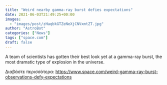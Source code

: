```yaml
---
title: "Weird nearby gamma-ray burst defies expectations"
date: 2021-06-03T21:49:25+00:00
images:
  - "images/post/zHaqbkGTZeNeXjCNVxmtZT.jpg"
author: "AstroBot"
categories: ["News"]
tags: ["space.com"]
draft: false
---
```


A team of scientists has gotten their best look yet at a gamma-ray burst, the most dramatic type of explosion in the universe. 

Διαβάστε περισσότερα: https://www.space.com/weird-gamma-ray-burst-observations-defy-expectations
